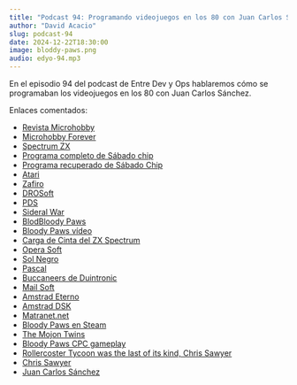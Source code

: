 ```yaml
---
title: "Podcast 94: Programando videojuegos en los 80 con Juan Carlos Sánchez"
author: "David Acacio"
slug: podcast-94
date: 2024-12-22T18:30:00
image: bloddy-paws.png
audio: edyo-94.mp3
---
```


En el episodio 94 del podcast de Entre Dev y Ops hablaremos cómo se programaban los videojuegos en los 80 con Juan Carlos Sánchez.

<!--more-->

Enlaces comentados:

- [Revista Microhobby](https://es.wikipedia.org/wiki/MicroHobby)
- [Microhobby Forever](https://microhobby.speccy.cz/mhforever/index.htm)
- [Spectrum ZX](https://en.wikipedia.org/wiki/ZX_Spectrum)
- [Programa completo de Sábado chip](https://www.elmundodelspectrum.com/rescatado-un-programa-completo-de-sabado-chip-microdrive-004/)
- [Programa recuperado de Sábado Chip](https://www.youtube.com/watch?v=bLOTDm4ZuHg)
- [Atari](https://en.wikipedia.org/wiki/Atari)
- [Zafiro](https://www.devuego.es/bd/festudio/zafiro-software)
- [DROSoft](https://en.wikipedia.org/wiki/DROsoft=)
- [PDS](https://www.cpcwiki.eu/index.php/PDS_development_system)
- [Sideral War](https://zxart.ee/spa/software/games/arcade/shooters/run-n-gun/classic-run-n-gun/sideral-war/)
- [BlodBloody Paws](https://worldofspectrum.org/archive/software/games/bloody-paws-gll-software-sa)
- [Bloody Paws vídeo](https://www.youtube.com/watch?v=efwTRAuj-jE)
- [Carga de Cinta del ZX Spectrum](https://worldofspectrum.org/archive/software/games/bloody-paws-gll-software-sa)
- [Opera Soft](https://en.wikipedia.org/wiki/Opera_Soft)
- [Sol Negro](https://es.wikipedia.org/wiki/Sol_negro_(videojuego))
- [Pascal](https://es.wikipedia.org/wiki/Pascal_(lenguaje_de_programaci%C3%B3n))
- [Buccaneers de Duintronic](https://www.recreativas.org/buccaneers-535-duintronic)
- [Mail Soft](https://www.xataka.com/historia-tecnologica/cuando-comprabamos-tecnologia-pesetas-80-juegos-eran-asequibles-ordenadores-salian-ojo-cara)
- [Amstrad Eterno](https://amstradeterno.com/)
- [Amstrad DSK](https://www.cpcwiki.eu/index.php/Format:DSK_disk_image_file_format)
- [Matranet.net](https://www.matranet.net/boutique/boutique.php)
- [Bloody Paws en Steam](https://store.steampowered.com/app/1491780/Bloody_Paws_Unleashed)
- [The Mojon Twins](https://www.mojontwins.com/)
- [Bloody Paws CPC gameplay](https://www.youtube.com/watch?v=efwTRAuj-jE&pp=ygUYYmxvb2R5IHBhd3Mgenggc3BlY3RydW0g)
- [Rollercoster Tycoon was the last of its kind, Chris Sawyer](https://www.youtube.com/watch?v=0JouTsMQsEA)
- [Chris Sawyer](https://en.wikipedia.org/wiki/Chris_Sawyer)
- [Juan Carlos Sánchez](jcsanchez7028@gmail.com)